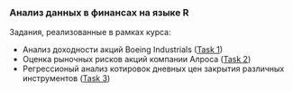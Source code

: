 ### Анализ данных в финансах на языке R

Задания, реализованные в рамках курса:
* Анализ доходности акций Boeing Industrials ([Task 1](https://github.com/nizov-as/CMC-MSU-Practice/tree/main/R/Financial%20data%20analysis/Task%201))
* Оценка рыночных рисков акций компании Алроса ([Task 2](https://github.com/nizov-as/CMC-MSU-Practice/tree/main/R/Financial%20data%20analysis/Task%202))
* Регрессионый анализ котировок дневных цен закрытия различных инструментов ([Task 3](https://github.com/nizov-as/CMC-MSU-Practice/tree/main/R/Financial%20data%20analysis/Task%203))
